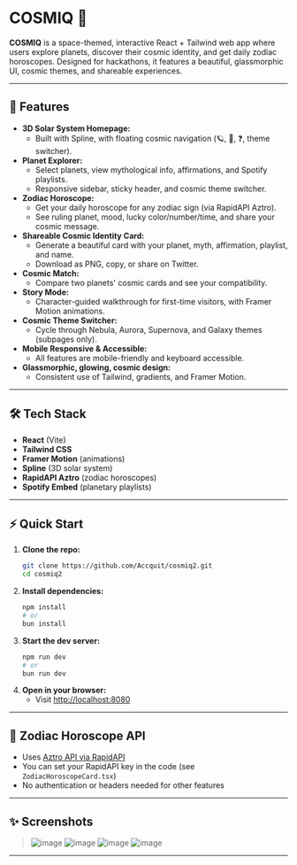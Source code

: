 # COSMIQ 🌌

**COSMIQ** is a space-themed, interactive React + Tailwind web app where users explore planets, discover their cosmic identity, and get daily zodiac horoscopes. Designed for hackathons, it features a beautiful, glassmorphic UI, cosmic themes, and shareable experiences.

---

## 🚀 Features

- **3D Solar System Homepage:**
  - Built with Spline, with floating cosmic navigation (🪐, 🔮, ❓, theme switcher).
- **Planet Explorer:**
  - Select planets, view mythological info, affirmations, and Spotify playlists.
  - Responsive sidebar, sticky header, and cosmic theme switcher.
- **Zodiac Horoscope:**
  - Get your daily horoscope for any zodiac sign (via RapidAPI Aztro).
  - See ruling planet, mood, lucky color/number/time, and share your cosmic message.
- **Shareable Cosmic Identity Card:**
  - Generate a beautiful card with your planet, myth, affirmation, playlist, and name.
  - Download as PNG, copy, or share on Twitter.
- **Cosmic Match:**
  - Compare two planets' cosmic cards and see your compatibility.
- **Story Mode:**
  - Character-guided walkthrough for first-time visitors, with Framer Motion animations.
- **Cosmic Theme Switcher:**
  - Cycle through Nebula, Aurora, Supernova, and Galaxy themes (subpages only).
- **Mobile Responsive & Accessible:**
  - All features are mobile-friendly and keyboard accessible.
- **Glassmorphic, glowing, cosmic design:**
  - Consistent use of Tailwind, gradients, and Framer Motion.

---

## 🛠️ Tech Stack

- **React** (Vite)
- **Tailwind CSS**
- **Framer Motion** (animations)
- **Spline** (3D solar system)
- **RapidAPI Aztro** (zodiac horoscopes)
- **Spotify Embed** (planetary playlists)

---

## ⚡ Quick Start

1. **Clone the repo:**
   ```bash
   git clone https://github.com/Accquit/cosmiq2.git
   cd cosmiq2
   ```
2. **Install dependencies:**
   ```bash
   npm install
   # or
   bun install
   ```
3. **Start the dev server:**
   ```bash
   npm run dev
   # or
   bun run dev
   ```
4. **Open in your browser:**
   - Visit [http://localhost:8080](http://localhost:8080)

---

## 🔮 Zodiac Horoscope API
- Uses [Aztro API via RapidAPI](https://rapidapi.com/sameer.kumar/api/aztro)
- You can set your RapidAPI key in the code (see `ZodiacHoroscopeCard.tsx`)
- No authentication or headers needed for other features

---

## ✨ Screenshots

> ![image](https://github.com/user-attachments/assets/4843eb77-da71-484a-8a4a-247aa717bfdc)
> ![image](https://github.com/user-attachments/assets/5997bfda-6710-43a3-867c-0650ea9bc160)
> ![image](https://github.com/user-attachments/assets/47985da0-066c-4600-99dc-ac4d189c6e80)
> ![image](https://github.com/user-attachments/assets/e200a494-962a-4780-ba54-bb2a1c7f45a7)





---

